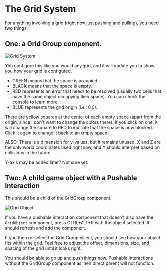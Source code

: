 # The Grid System

For anything involving a grid (right now just pushing and pulling), you need two things.

## One: a Grid Group component.
![Grid System](~/assets/images/interactions/grid.png)

You configure this like you would any grid, and it will update you to show you how your grid is configured.

- GREEN means that the space is occupied.
- BLACK means that the space is empty.
- RED represents an error that needs to be resolved (usually two cells that have the same object occupying their space). You can check the console to learn more.
- BLUE represents the grid origin (i.e.: 0,0).

There are yellow squares at the center of each empty space (apart from the origin, since I don't want to change the colors there). If you click on one, it will change the square to RED to indicate that the space is now blocked. Click it again to change it back to an empty space.

ALSO: There is a dimension for y-values, but it remains unused. X and Z are the only world coordinates used right now, and Y should interpret based on collisions in the future.

Y-axis may be added later? Not sure yet.

## Two: A child game object with a Pushable Interaction 
This should be a child of the GridGroup component.

![Grid Object](~/assets/images/interactions/grid-object.png)

If you have a pushable interaction component that doesn't also have the `GridObject` component, press CTRL+ALT+R with the object selected. It should refresh and add the component.

If you then re-select the Grid Group object, you should see how your object fits within the grid. Feel free to adjust the offset, dimensions, size, and spacing of the grid until it looks right.

You should be able to go up and push things now. Pushable interactions without the GridGroup component as their direct parent will not function.
